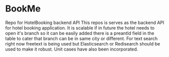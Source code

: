 # BookMe
Repo for HotelBooking backend API
This repos is serves as the backend API for hotel booking application. It is scalable if in future the hotel needs to open it's branch so it can be easily added there is
a preantId field in the table to cater that branch can be in same city or different. 
For text search right now freetext is being used but Elasticsearch or Redisearch  should be used to make it robust. Unit cases have also been incorporated.
